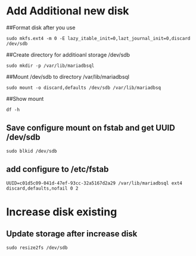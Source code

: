 # Add Additional new disk
##Format disk after you use
```
sudo mkfs.ext4 -m 0 -E lazy_itable_init=0,lazt_journal_init=0,discard /dev/sdb
```

##Create directory for additioanl storage /dev/sdb
```
sudo mkdir -p /var/lib/mariadbsql
```

##Mount /dev/sdb to directory /var/lib/mariadbsql
```
sudo mount -o discard,defaults /dev/sdb /var/lib/mariadbsq
```

##Show mount 
```
df -h
```

## Save configure mount on fstab and get UUID /dev/sdb
```
sudo blkid /dev/sdb
```

## add configure to /etc/fstab
```
UUID=c01d5c09-041d-47ef-93cc-32a5167d2a29 /var/lib/mariadbsql ext4 discard,defaults,nofail 0 2
```
# Increase disk existing

## Update storage after increase disk
```
sudo resize2fs /dev/sdb
```
